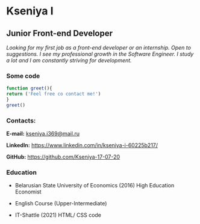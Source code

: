 # Kseniya I
## Junior Front-end Developer

_Looking for my first job as a front-end developer or an internship. Open to suggestions. 
I see my professional growth in the Software Engineer. I study a lot and I am constantly striving for development._

### Some code

```JavaScript
function greet(){
return ('Feel free co contact me!')
}
greet()
```
 ### Contacts:

   **E-mail:** kseniya.i369@mail.ru 

   **LinkedIn:** https://www.linkedin.com/in/kseniya-i-60225b217/  

   **GitHub:** https://github.com/Kseniya-17-07-20  


### Education 

* Belarusian State University of Economics (2016) High Education Economist

* English Course (Upper-Intermediate)

* IT-Shattle (2021) HTML/ CSS code
